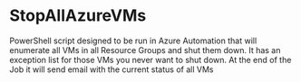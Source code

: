 # StopAllAzureVMs
PowerShell script designed to be run in Azure Automation that will enumerate all VMs in all Resource Groups and shut them down.  It has an exception list for those VMs you never want to shut down.  At the end of the Job it will send email with the current status of all VMs
